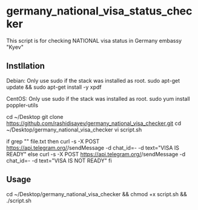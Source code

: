 # germany_national_visa_status_checker
This script is for checking NATIONAL visa status in Germany embassy "Kyev"

## Instllation

Debian:
Only use sudo if the stack was installed as root.
sudo apt-get update && sudo apt-get install -y xpdf

CentOS:
Only use sudo if the stack was installed as root.
sudo yum install poppler-utils

cd ~/Desktop
git clone https://github.com/rashidisayev/germany_national_visa_checker.git
cd ~/Desktop/germany_national_visa_checker
vi script.sh

if grep  "<APPLICATION ID>" file.txt
then
   curl -s -X POST https://api.telegram.org/<BOT ID>/sendMessage -d chat_id=-<CHAT ID> -d text="VISA IS READY"
else
    curl -s -X POST https://api.telegram.org/<BOT ID>/sendMessage -d chat_id=-<CHAT ID> -d text="VISA IS NOT READY"
fi



## Usage

cd ~/Desktop/germany_national_visa_checker && chmod +x script.sh && ./script.sh



